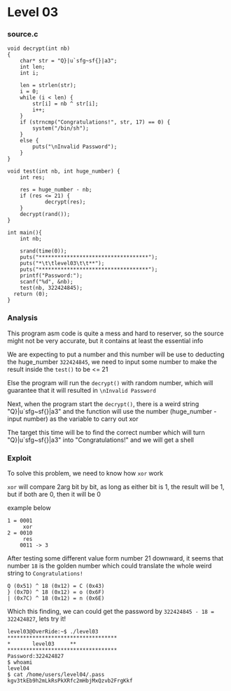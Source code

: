 # Level 03

<h3>source.c</h3>

```console
void decrypt(int nb)
{
	char* str = "Q}|u`sfg~sf{}|a3";
	int len;
	int i;

	len = strlen(str);
	i = 0;
	while (i < len) {
		str[i] = nb ^ str[i];
		i++;
	}
	if (strncmp("Congratulations!", str, 17) == 0) {
		system("/bin/sh");
	}
	else {
		puts("\nInvalid Password");
	}
}

void test(int nb, int huge_number) {
	int res;

	res = huge_number - nb;
	if (res <= 21) {
			decrypt(res);
	}
	decrypt(rand());
}

int main(){
	int	nb;

	srand(time(0));
	puts("***********************************");
	puts("*\t\tlevel03\t\t**");
	puts("***********************************");
	printf("Password:");
	scanf("%d", &nb);
	test(nb, 322424845);
  return (0);
}
```

<h3>Analysis</h3>

This program asm code is quite a mess and hard to reserver, so the source might not be very accurate, but it contains at least the essential info

We are expecting to put a number and this number will be use to deducting the huge_number `322424845`, we need to input some number to make the result inside the `test()` to be <= 21

Else the program will run the `decrypt()` with random number, which will guarantee that it will resulted in `\nInvalid Password`

Next, when the program start the `decrypt()`,  there is a weird string "Q}|u`sfg~sf{}|a3" and the function will use the number (huge_number - input number) as the variable to carry out xor

The target this time will be to find the correct number which will turn "Q}|u`sfg~sf{}|a3" into "Congratulations!" and we will get a shell

<h3>Exploit</h3>

To solve this problem, we need to know how `xor` work

`xor` will compare 2arg bit by bit, as long as either bit is 1, the result will be 1, but if both are 0, then it will be 0

example below

```console
1 = 0001
     xor
2 = 0010
     res
    0011 -> 3
```

After testing some different value form number 21 downward, it seems that number `18` is the golden number which could translate the whole weird string to `Congratulations!`

```console
Q (0x51) ^ 18 (0x12) = C (0x43)
} (0x7D) ^ 18 (0x12) = o (0x6F)
| (0x7C) ^ 18 (0x12) = n (0x6E)
```

Which this finding, we can could get the password by `322424845 - 18 = 322424827`, lets try it!

```console
level03@OverRide:~$ ./level03
***********************************
*		level03		**
***********************************
Password:322424827
$ whoami
level04
$ cat /home/users/level04/.pass
kgv3tkEb9h2mLkRsPkXRfc2mHbjMxQzvb2FrgKkf
```
